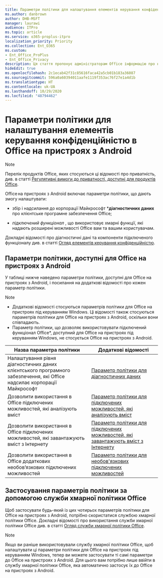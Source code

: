 ```yaml
---
title: Параметри політики для налаштування елементів керування конфіденційністю в Office на пристроях з Android
ms.author: danbrown
author: DHB-MSFT
manager: laurawi
audience: ITPro
ms.topic: article
ms.service: o365-proplus-itpro
localization_priority: Priority
ms.collection: Ent_O365
ms.custom:
- Ent_Office_ProPlus
- Ent_Office_Privacy
description: Ця стаття пропонує адміністраторам Office інформацію про налаштування параметрів конфіденційності в Office на пристроях з Android.
hideEdit: true
ms.openlocfilehash: 2c1ecab42f31c85616faca42a5cb01b183a36087
ms.sourcegitcommit: 596a0a60394011aafe1119f353ac76f27e1a4d1b
ms.translationtype: HT
ms.contentlocale: uk-UA
ms.lasthandoff: 10/29/2020
ms.locfileid: "48794462"
---
```

# <a name="use-policy-settings-to-manage-privacy-controls-for-office-on-android-devices"></a>Параметри політики для налаштування елементів керування конфіденційністю в Office на пристроях з Android

> [!NOTE]
> Перелік продуктів Office, яких стосуються ці відомості про приватність, див. в статті [Регулятивні вимоги до приватності, доступні для продуктів Office](products-versions-privacy-controls.md).

Office на пристроях з Android включає параметри політики, що дають змогу налаштувати:

- збір і надсилання до корпорації Майкрософт ***діагностичних даних** про клієнтське програмне забезпечення Office;

- _*_підключений функціонал_*_ , що використовує хмарні функції, які надають розширені можливості Office вам та вашим користувачам.

Докладні відомості про діагностичні дані та компоненти підключеного функціоналу див. в статті [Огляд елементів керування конфіденційністю](overview-privacy-controls.md).

## <a name="policy-settings-available-for-office-on-android-devices"></a>Параметри політики, доступні для Office на пристроях з Android

У таблиці нижче наведено параметри політики, доступні для Office на пристроях з Android, і посилання на додаткові відомості про кожен параметр політики.

> [!NOTE]
>- Додаткові відомості стосуються параметрів політики для Office на пристроях під керуванням Windows. Ці відомості також стосуються параметрів політики для Office на пристроях з Android, оскільки вони співпадають.
>- Параметр політики, що дозволяє використовувати підключений функціонал Office*, доступний для Office на пристроях під керуванням Windows, не стосується Office на пристроях з Android. 


|Назва параметра політики  |Додаткові відомості |
|---------|---------|
|Налаштування рівня діагностичних даних клієнтського програмного забезпечення, які Office надсилає корпорації Майкрософт|[Параметр політики для діагностичних даних](manage-privacy-controls.md#policy-setting-for-diagnostic-data)         |
|Дозволити використання в Office підключених можливостей, які аналізують вміст| [Параметр політики для підключених можливостей, які аналізують вміст](manage-privacy-controls.md#policy-setting-for-connected-experiences-that-analyze-your-content)        |
|Дозволити використання в Office підключених можливостей, які завантажують вміст з Інтернету |[Параметр політики для підключених можливостей, які завантажують вміст з Інтернету](manage-privacy-controls.md#policy-setting-for-connected-experiences-that-download-online-content)         |
|Дозволити використання в Office додаткових необов’язкових підключених можливостей |[Параметр політики для необов'язкових підключених можливостей](manage-privacy-controls.md#policy-setting-for-optional-connected-experiences)|



## <a name="use-office-cloud-policy-service-to-apply-policy-settings"></a>Застосування параметрів політики за допомогою служби хмарної політики Office

Щоб застосувати будь-який із цих чотирьох параметрів політики для Office на пристроях з Android, потрібно скористатися службою хмарної політики Office. Докладні відомості про використання служби хмарної політики Office див. в статті [Огляд служби хмарної політики Office](../overview-office-cloud-policy-service.md).

> [!NOTE]
> Якщо ви раніше використовували службу хмарної політики Office, щоб налаштувати ці параметри політики для Office на пристроях під керуванням Windows, тепер ви можете застосувати ті самі параметри до Office на пристроях з Android. Для цього вам потрібно лише ввійти в службу хмарної політики Office, яка автоматично застосує їх до Office на пристроях з Android.
